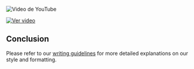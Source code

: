 ![Video de YouTube](https://i.ytimg.com/vi/Cvz-9ccflKQ/hqdefault.jpg)

[![Ver video](https://i.ytimg.com/vi/Cvz-9ccflKQ/hqdefault.jpg)](https://youtu.be/Cvz-9ccflKQ)



## Conclusion

Please refer to our [writing guidelines](https://do.co/style) for more detailed explanations on our style and formatting.
